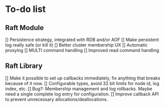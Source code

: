 To-do list
==========

Raft Module
-----------

[] Persistence strategy, integrated with RDB and/or AOF
[] Make persistent log really safe (or kill it)
[] Better cluster membership UX
[] Automatic proxying
[] MULTI command handling
[] Improved read command handling

Raft Library
------------

[] Make it possible to set up callbacks immediately, fix anything that breaks
   because of it now.
[] Configurable types, avoid 32 bit limits for node id, log index, etc.
[] Bug?: Membership management and log rollbacks.  Maybe need a single
   complete log entry for configuration.
[] Improve callback API to prevent unnecessary allocations/deallocations.

